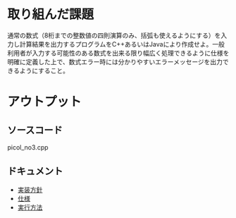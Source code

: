 # 取り組んだ課題

通常の数式（8桁までの整数値の四則演算のみ、括弧も使えるようにする）を入力し計算結果を出力するプログラムをC++あるいはJavaにより作成せよ。一般利用者が入力する可能性のある数式を出来る限り幅広く処理できるように仕様を明確に定義した上で、数式エラー時には分かりやすいエラーメッセージを出力できるようにすること。

# アウトプット
## ソースコード
picol_no3.cpp 

## ドキュメント
* [実装方針](doc/実装方針.md)
* [仕様](doc/仕様.md)
* [実行方法](doc/実行方法.md)
